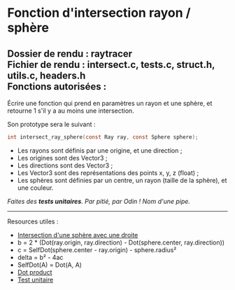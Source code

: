 # Fonction d'intersection rayon / sphère

Dossier de rendu        : raytracer <br>
Fichier de rendu        : intersect.c, tests.c, struct.h, utils.c, headers.h <br>
Fonctions autorisées    : 
---

Écrire une fonction qui prend en paramètres un rayon et une sphère, et retourne 1 s'il y a au moins une intersection. <br>

Son prototype sera le suivant :<br>
```C
int intersect_ray_sphere(const Ray ray, const Sphere sphere);
```
- Les rayons sont définis par une origine, et une direction ;
- Les origines sont des Vector3 ;
- Les directions sont des Vector3 ;
- Les Vector3 sont des représentations des points x, y, z (float) ;
- Les sphères sont définies par un centre, un rayon (taille de la sphère), et une couleur.

*Faites des **tests unitaires**. Par pitié, par Odin ! Nom d'une pipe.*

---

Resources utiles :
- [Intersection d'une sphère avec une droite](https://www.youtube.com/watch?v=XA36h0EIMGY)
- b = 2 * (Dot(ray.origin, ray.direction) - Dot(sphere.center, ray.direction))
- c = SelfDot(sphere.center - ray.origin) - sphere.radius²
- delta = b² - 4ac
- SelfDot(A) = Dot(A, A)
- [Dot product](https://fr.wikipedia.org/wiki/Produit_scalaire)
- [Test unitaire](https://fr.wikipedia.org/wiki/Test_unitaire)
